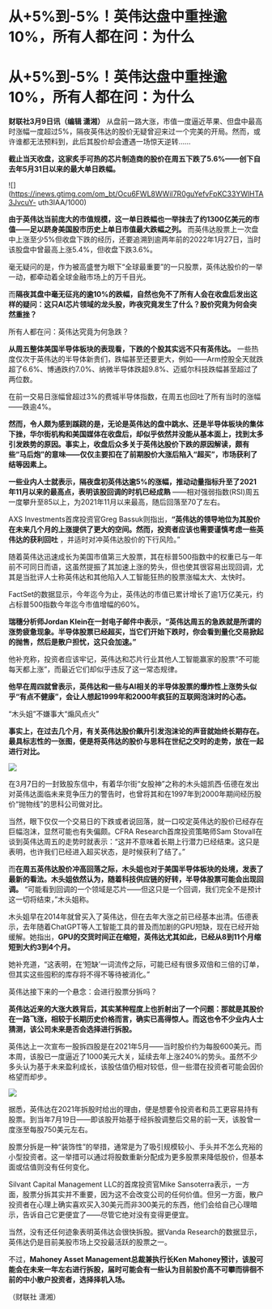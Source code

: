 # 从+5%到-5%！英伟达盘中重挫逾10%，所有人都在问：为什么

# 从+5%到-5%！英伟达盘中重挫逾10%，所有人都在问：为什么

**财联社3月9日讯（编辑 潇湘）**
从盘前一路大涨，市值一度逼近苹果、但盘中最高时涨幅一度超过5%，隔夜英伟达的股价无疑曾迎来过一个完美的开局。然而，或许谁都无法预料到，此后其股价却会遭遇一场惊天逆转……

**截止当天收盘，这家炙手可热的芯片制造商的股价在周五下跌了5.6%——创下自去年5月31日以来的最大单日跌幅。**

![](https://inews.gtimg.com/om_bt/Ocu6FWL8WWil7R0guYefvFpKC33YWlHTA3JvcuY-
uth3IAA/1000)

**由于英伟达当前庞大的市值规模，这一单日跌幅也一举抹去了约1300亿美元的市值——足以跻身美国股市历史上单日市值最大跌幅之列。**
而英伟达股票上一次盘中上涨至少5%但收盘下跌的经历，还要追溯到逾两年前的2022年1月27日，当时该股盘中曾最高上涨5.4%，但收盘下跌3.6%。

毫无疑问的是，作为被高盛誉为眼下“全球最重要”的一只股票，英伟达股价的一举一动，都牵动着全球金融市场上的万千目光。

而**隔夜其盘中毫无征兆的逾10%的跌幅，自然也免不了所有人会在收盘后发出这样的疑问：这只AI芯片领域的龙头股，昨夜究竟发生了什么？股价究竟为何会突然重挫？**

所有人都在问：英伟达究竟为何急跌？

**从周五整体美国半导体板块的表现看，下跌的个股其实远不只有英伟达。**
一些热度仅次于英伟达的半导体新贵们，跌幅甚至还要更大，例如——Arm控股全天就跌超了6.6%、博通跌约7.0%、纳微半导体跌超9.8%、迈威尔科技跌幅甚至超过了两位数。

在前一交易日涨幅曾超过3%的费城半导体指数，在周五也回吐了所有当时的涨幅——跌逾4%。

**然而，令人颇为感到蹊跷的是，无论是英伟达的盘中跳水、还是半导体板块的集体下挫，华尔街机构和美国媒体在收盘后，却似乎依然并没能从基本面上，找到太多引发跌势的原因。事实上，收盘后众多关于英伟达股价下跌的原因解读，颇有些“马后炮”的意味——仅仅主要扣在了前期股价大涨后陷入“超买”，市场获利了结等因素上。**

**一些业内人士就表示，隔夜盘初英伟达逾5%的涨幅，推动动量指标升至了2021年11月以来的最高点，表明该股回调的时机已经成熟**
——相对强弱指数(RSI)周五一度攀升至85以上，为2021年11月以来最高，随后回落至70了左右。

AXS Investments首席投资官Greg
Bassuk则指出，**“英伟达的领导地位为其股价在未来几个月的上涨提供了更大的空间。然而，投资者应该也需要谨慎考虑一些英伟达的获利回吐**
，并适时对冲英伟达股价的下行风险。”

随着英伟达迅速成长为美国市值第三大股票，其在标普500指数中的权重已与一年前不可同日而语，这虽然提振了其加速上涨的势头，但也使其很容易出现回调，尤其是当批评人士称英伟达和其他陷入人工智能狂热的股票涨幅太大、太快时。

FactSet的数据显示，今年迄今为止，英伟达的市值已累计增长了逾1万亿美元，约占标普500指数今年迄今市值增幅的60%。

**瑞穗分析师Jordan
Klein在一封电子邮件中表示，“英伟达周五的急跌就是所谓的涨势疲惫现象。半导体股票已经超买，当它们开始下跌时，你会看到量化交易掀起的抛售，然后是散户担忧，这只会加速。”**

他补充称，投资者应该牢记，英伟达和芯片行业其他人工智能赢家的股票“不可能每天都上涨”，而最近它们却似乎违反了这一常态规律。

**他早在周四就曾表示，英伟达和一些与AI相关的半导体股票的爆炸性上涨势头似乎“有点不健康”，会让人想起1999年和2000年疯狂的互联网泡沫时的心态。**

“木头姐”不嫌事大“煽风点火”

**事实上，在过去几个月，有关英伟达股价飙升引发泡沫论的声音就始终长期存在。最具标志性的一张图，便是将英伟达的股价与思科在世纪之交时的走势，放在一起进行对比。**

![](https://inews.gtimg.com/om_bt/Ojq3Ka_usKFjlK3EA1I9cCLP63hiKm_YKNefNGKbPmxlkAA/1000)

在3月7日的一封致股东信中，有着华尔街“女股神”之称的木头姐凯西·伍德在发出对英伟达面临未来竞争压力的警告时，也曾将其和在1997年到2000年期间经历股价“抛物线”的思科公司做对比。

当然，眼下仅仅一个交易日的下跌或者说回落，就一口咬定英伟达的股价已经存在巨幅泡沫，显然可能也有失偏颇。CFRA Research首席投资策略师Sam
Stovall在谈到英伟达周五的走势时就表示：“这并不意味着长期上行潜力已经结束。这只是表明，也许我们已经进入超买状态，是时候获利了结了。”

而**在周五英伟达股价冲高回落之际，木头姐也对于美国半导体板块的处境，发表了最新的看法。木头姐依然认为，随着科技供应链的好转，半导体股票可能会出现回调。**
“可能看到回调的一个领域是芯片——但这只是一个回调，我们完全不是预计这一切将结束，”木头姐称。

木头姐早在2014年就曾买入了英伟达，但在去年大涨之前已经基本出清。伍德表示，去年随着ChatGPT等人工智能工具的普及而加剧的GPU短缺，现在已经开始缓解。她指出，**GPU的交货时间正在缩短，英伟达尤其如此，已经从8到11个月缩短到大约3到4个月。**

她补充道，“这表明，在‘短缺’一词流传之际，可能已经有很多双倍和三倍的订单，但其实这些囤积的库存将不得不等待被消化。”

英伟达接下来的一个悬念：会进行股票分拆吗？

**英伟达近来的大涨大跌背后，其实某种程度上也折射出了一个问题：那就是其股价在一路飞涨，相较于长期历史价格而言，确实已高得惊人。而这也令不少业内人士猜测，该公司未来是否会选择进行拆股。**

英伟达上一次宣布一股拆四股是在2021年5月——当时股价约为每股600美元。而本周，该股已一度逼近了1000美元大关，延续去年上涨240%的势头。虽然不少多头认为基于未来盈利成长，该股估值仍相对较低，但一些潜在投资者可能会因价格望而却步。

![](https://inews.gtimg.com/om_bt/OJcWhcCceLmhH3ij6866DwYBzvYLex2sitU6QnJTcTSfwAA/1000)

据悉，英伟达在2021年拆股时给出的理由，便是想要令投资者和员工更容易持有股票。到当年7月19日——即该股开始基于经拆股调整后交易的前一天，该股曾一度涨至每股750美元左右。

股票分拆是一种“装饰性”的举措，通常是为了吸引规模较小、手头并不怎么充裕的小型投资者。这一举措可以通过将股数重新分配成为更多股票来降低股价，但基本面或估值则没有任何变化。

Silvant Capital Management LLC的首席投资官Mike
Sansoterra表示，一方面，股票分拆其实并不重要，因为这不会改变公司的任何价值。但另一方面，散户投资者在心理上确实喜欢买入30美元而非300美元的东西，他们会给自己心理暗示，告诉自己它更便宜了——尽管它绝对没有变得更便宜。

当然，没有还任何迹象表明英伟达会很快拆股。据Vanda Research的数据显示，英伟达仍是目前美股市场上交投最活跃的股票之一。

不过，**Mahoney Asset Management总裁兼执行长Ken
Mahoney预计，该股可能会在未来一年左右进行拆股，届时可能会有一些认为目前股价高不可攀而徘徊不前的中小散户投资者，选择择机入场。**

（财联社 潇湘）

